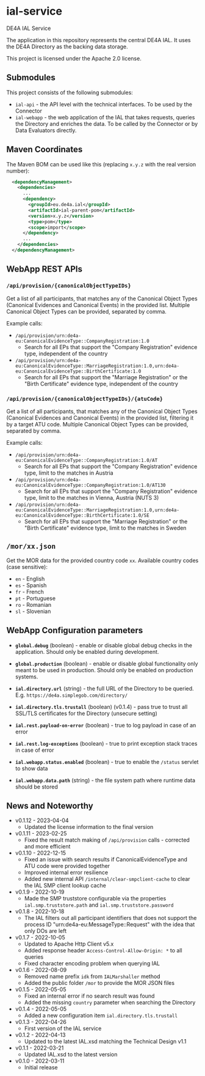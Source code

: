 # ial-service

DE4A IAL Service

The application in this repository represents the central DE4A IAL.
It uses the DE4A Directory as the backing data storage.

This project is licensed under the Apache 2.0 license.

## Submodules

This project consists of the following submodules:

* `ial-api` - the API level with the technical interfaces. To be used by the Connector
* `ial-webapp` - the web application of the IAL that takes requests, queries the Directory and enriches the data. To be called by the Connector or by Data Evaluators directly.

## Maven Coordinates

The Maven BOM can be used like this (replacing `x.y.z` with the real version number):

```xml
  <dependencyManagement>
    <dependencies>
      ...
      <dependency>
        <groupId>eu.de4a.ial</groupId>
        <artifactId>ial-parent-pom</artifactId>
        <version>x.y.z</version>
        <type>pom</type>
        <scope>import</scope>
      </dependency>
      ...
    </dependencies>
  </dependencyManagement>
```

## WebApp REST APIs

### `/api/provision/{canonicalObjectTypeIDs}`

Get a list of all participants, that matches any of the Canonical Object Types (Canonical Evidences and Canonical Events)
in the provided list. Multiple Canonical Object Types can be provided, separated by comma.

Example calls:
* `/api/provision/urn:de4a-eu:CanonicalEvidenceType::CompanyRegistration:1.0`
    * Search for all EPs that support the "Company Registration" evidence type, independent of the country
* `/api/provision/urn:de4a-eu:CanonicalEvidenceType::MarriageRegistration:1.0,urn:de4a-eu:CanonicalEvidenceType::BirthCertificate:1.0`
    * Search for all EPs that support the "Marriage Registration" or the "Birth Certificate" evidence type, independent of the country

### `/api/provision/{canonicalObjectTypeIDs}/{atuCode}`

Get a list of all participants, that matches any of the Canonical Object Types (Canonical Evidences and Canonical Events)
in the provided list, filtering it by a target ATU code. Multiple Canonical Object Types can be provided, separated by comma.

Example calls:
* `/api/provision/urn:de4a-eu:CanonicalEvidenceType::CompanyRegistration:1.0/AT`
    * Search for all EPs that support the "Company Registration" evidence type, limit to the matches in Austria
* `/api/provision/urn:de4a-eu:CanonicalEvidenceType::CompanyRegistration:1.0/AT130`
    * Search for all EPs that support the "Company Registration" evidence type, limit to the matches in Vienna, Austria (NUTS 3)
* `/api/provision/urn:de4a-eu:CanonicalEvidenceType::MarriageRegistration:1.0,urn:de4a-eu:CanonicalEvidenceType::BirthCertificate:1.0/SE`
    * Search for all EPs that support the "Marriage Registration" or the "Birth Certificate" evidence type, limit to the matches in Sweden

## `/mor/xx.json`

Get the MOR data for the provided country code `xx`.
Available country codes (case sensitive):
* `en` - English
* `es` - Spanish
* `fr` - French
* `pt` - Portuguese
* `ro` - Romanian
* `sl` - Slovenian


## WebApp Configuration parameters

* **`global.debug`** (boolean) - enable or disable global debug checks in the application. Should only be enabled during development.
* **`global.production`** (boolean) - enable or disable global functionality only meant to be used in production. Should only be enabled on production systems.

* **`ial.directory.url`** (string) - the full URL of the Directory to be queried. E.g. `https://de4a.simplegob.com/directory/`
* **`ial.directory.tls.trustall`** (boolean) (v0.1.4) - pass true to trust all SSL/TLS certificates for the Directory (unsecure setting)

* **`ial.rest.payload-on-error`** (boolean) - true to log payload in case of an error
* **`ial.rest.log-exceptions`** (boolean) - true to print exception stack traces in case of error

* **`ial.webapp.status.enabled`** (boolean) - true to enable the `/status` servlet to show data
* **`ial.webapp.data.path`** (string) - the file system path where runtime data should be stored

## News and Noteworthy

* v0.1.12 - 2023-04-04
    * Updated the license information to the final version
* v0.1.11 - 2023-02-25
    * Fixed the result match making of `/api/provision` calls - corrected and more efficient
* v0.1.10 - 2022-12-15
    * Fixed an issue with search results if CanonicalEvidenceType and ATU code were provided together
    * Improved internal error resilience
    * Added new internal API `/internal/clear-smpclient-cache` to clear the IAL SMP client lookup cache 
* v0.1.9 - 2022-10-19
    * Made the SMP truststore configurable via the properties `ial.smp.truststore.path` and `ial.smp.truststore.password`
* v0.1.8 - 2022-10-18
    * The IAL filters out all participant identifiers that does not support the process ID "urn:de4a-eu:MessageType::Request" with the idea that only DOs are left
* v0.1.7 - 2022-10-05
    * Updated to Apache Http Client v5.x
    * Added response header `Access-Control-Allow-Origin: *` to all queries
    * Fixed character encoding problem when querying IAL
* v0.1.6 - 2022-08-09
    * Removed name prefix `idk` from `IALMarshaller` method
    * Added the public folder `/mor` to provide the MOR JSON files
* v0.1.5 - 2022-05-05
    * Fixed an internal error if no search result was found
    * Added the missing `country` parameter when searching the Directory
* v0.1.4 - 2022-05-05
    * Added a new configuration item `ial.directory.tls.trustall`
* v0.1.3 - 2022-04-26
    * First version of the IAL service
* v0.1.2 - 2022-04-13
    * Updated to the latest IAL.xsd matching the Technical Design v1.1
* v0.1.1 - 2022-03-21
    * Updated IAL.xsd to the latest version
* v0.1.0 - 2022-03-11
    * Initial release
  